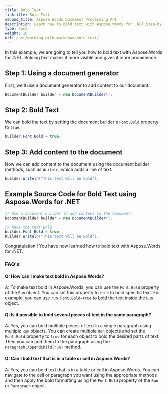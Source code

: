 ```yaml
---
title: Bold Text
linktitle: Bold Text
second_title: Aspose.Words Document Processing API
description: Learn how to bold text with Aspose.Words for .NET Step-by-step guide.
type: docs
weight: 10
url: /net/working-with-markdown/bold-text/
---
```


In this example, we are going to tell you how to bold text with Aspose.Words for .NET. Bolding text makes it more visible and gives it more prominence.

## Step 1: Using a document generator

First, we'll use a document generator to add content to our document.

```csharp
DocumentBuilder builder = new DocumentBuilder();
```

## Step 2: Bold Text

We can bold the text by setting the document builder's `Font.Bold` property to `true`.

```csharp
builder.Font.Bold = true;
```

## Step 3: Add content to the document

Now we can add content to the document using the document builder methods, such as `Writeln`, which adds a line of text.

```csharp
builder.Writeln("This text will be bold");
```

## Example Source Code for Bold Text using Aspose.Words for .NET


```csharp
// Use a document builder to add content to the document.
DocumentBuilder builder = new DocumentBuilder();

// Make the text Bold.
builder.Font.Bold = true;
builder.Writeln("This text will be Bold");  
```

Congratulation ! You have now learned how to bold text with Aspose.Words for .NET.


### FAQ's

#### Q: How can I make text bold in Aspose.Words?

A: To make text bold in Aspose.Words, you can use the `Font.Bold` property of the `Run` object. You can set this property to `true` to bold specific text. For example, you can use `run.Font.Bold=true` to bold the text inside the `Run` object.

#### Q: Is it possible to bold several pieces of text in the same paragraph?

A: Yes, you can bold multiple pieces of text in a single paragraph using multiple `Run` objects. You can create multiple `Run` objects and set the `Font.Bold` property to `true` for each object to bold the desired parts of text. Then you can add them to the paragraph using the `Paragraph.AppendChild(run)` method.

#### Q: Can I bold text that is in a table or cell in Aspose.Words?

A: Yes, you can bold text that is in a table or cell in Aspose.Words. You can navigate to the cell or paragraph you want using the appropriate methods and then apply the bold formatting using the `Font.Bold` property of the `Run` or `Paragraph` object.
